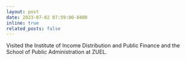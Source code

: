 ```yaml
---
layout: post
date: 2023-07-02 07:59:00-0400
inline: true
related_posts: false
---
```


Visited the Institute of Income Distribution and Public Finance and the School of Public Administration at ZUEL.
